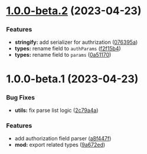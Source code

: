 # [1.0.0-beta.2](https://github.com/httpland/authorization-parser/compare/1.0.0-beta.1...1.0.0-beta.2) (2023-04-23)


### Features

* **stringify:** add serializer for authrization ([076395a](https://github.com/httpland/authorization-parser/commit/076395aea41a5531fe7becb8379691ccce748766))
* **types:** rename field to `authParams` ([f2f15b4](https://github.com/httpland/authorization-parser/commit/f2f15b42220b0d96fbcbb3ee46adc516bb639c1b))
* **types:** rename field to `params` ([0a51170](https://github.com/httpland/authorization-parser/commit/0a51170c9f0fdb04f8315c364c499fc160ca399e))

# 1.0.0-beta.1 (2023-04-23)


### Bug Fixes

* **utils:** fix parse list logic ([2c79a4a](https://github.com/httpland/authorization-parser/commit/2c79a4aa84e7685e9f3dc58b7e49068e4331a458))


### Features

* add authorization field parser ([a8f447f](https://github.com/httpland/authorization-parser/commit/a8f447fd9285dd29efb34ff5d700d3cb15289625))
* **mod:** export related types ([9a672ed](https://github.com/httpland/authorization-parser/commit/9a672eddc3a381ab8caac33996ea4a36a99a429c))
